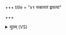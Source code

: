 +++
title = "४९ यत्क्षत्तारं ह्वयत्या"

+++
<details><summary>मूलम् (VS)</summary>

यत्क्ष॒त्तारं॒ ह्वय॒त्या श्रा॑वयत्ये॒व तत् ॥
</details>